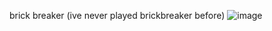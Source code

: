 brick breaker (ive never played brickbreaker before)
![image](https://github.com/parodyband/odin-brick-breaker/assets/1767779/75dcfb0d-5e9b-4012-bb3e-380865775f0f)
